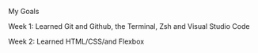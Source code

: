 My Goals

Week 1: Learned Git and Github, the Terminal, Zsh and Visual Studio Code

Week 2: Learned HTML/CSS/and Flexbox
